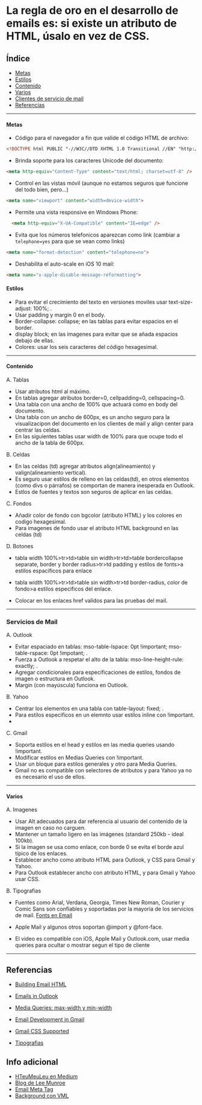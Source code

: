 # La regla de oro en el desarrollo de emails es: si existe un atributo de HTML, úsalo en vez de CSS.

## Índice 
* [Metas](#Metas) 
* [Estilos](#Estilos) 
* [Contenido](#contenido) 
* [Varios](#Varios) 
* [Clientes de servicio de mail](#servicios-de-mail)
* [Referencias](#Referencias)

* * *

#### Metas

* Código para el navegador a fin que valide el código HTML de archivo: 
``` html
<!DOCTYPE html PUBLIC "-//W3C//DTD XHTML 1.0 Transitional //EN" "http://www.w3.org/TR/xhtml1/DTD/xhtml1-transitional.dtd"> 
```

* Brinda soporte para los caracteres Unicode del documento:
``` html 
<meta http-equiv="Content-Type" content="text/html; charset=utf-8" /> 
```

* Control en las vistas móvil (aunque no estamos seguros que funcione del todo bien, pero...) 
``` html 
<meta name="viewport" content="width=device-width"> 
```

* Permite una vista responsive en Windows Phone: 
``` html 
  <meta http-equiv="X-UA-Compatible" content="IE=edge" />
``` 

* Evita que los números telefonicos aparezcan como link (cambiar a ``` telephone=yes ``` para que se vean como links)
``` html
<meta name="format-detection" content="telephone=no">
``` 

* Deshabilita el auto-scale en iOS 10 mail: 
``` html 
<meta name="x-apple-disable-message-reformatting"> 
```

#### Estilos

* Para evitar el crecimiento del texto en versiones moviles usar text-size-adjust: 100%; .
* Usar padding y margin 0 en el body.
* Border-collapse: collapse; en las tablas para evitar espacios en el border.
* display block; en las imagenes para evitar que se añada espacios debajo de ellas.
* Colores: usar los seis caracteres del código hexagesimal.

* * *

#### Contenido

A. Tablas

* Usar atributos html al máximo.
* En tablas agregar atributos border=0, cellpadding=0, cellspacing=0.
* Una tabla con una ancho de 100% que actuará como en body del documento. 
* Una tabla con un ancho de 600px, es un ancho seguro para la visualizacipon del documento en los clientes de mail y align center para centrar las celdas.
* En las siguientes tablas usar width de 100% para que ocupe todo el ancho de la tabla de 600px.

B. Celdas
* En las celdas (td) agregar atributos align(alineamiento) y valign(alineamiento vertical).
* Es seguro usar estilos de relleno en las celdas(td), en otros elementos (como divs o párrafos) se comportan de manera inesperada en Outlook.  
* Estlos de fuentes y textos son seguros de aplicar en las celdas.

C. Fondos
* Añadir color de fondo con bgcolor (atributo HTML) y los colores en codigo hexagesimal.
* Para imagenes de fondo usar el atributo HTML background en las celdas (td)

D. Botones

* tabla width 100%>tr>td>table sin width>tr>td>table bordercollapse separate, border y border radius>tr>td padding y estilos de fonts>a estilos espacificos para enlace

* tabla width 100%>tr>td>table sin width>tr>td border-radius, color de fondo>a estilos especificos del enlace.

* Colocar en los enlaces href validos para las pruebas del mail.

* * *

### Servicios de Mail

A. Outlook
* Evitar espaciado en tablas:  mso-table-lspace: 0pt !important; mso-table-rspace: 0pt !impotant; .
* Fuerza a Outlook a respetar el alto de la tabla: mso-line-height-rule: exactly; .
* Agregar condicionales <!--[if mso]>Outlook<![endif]--> para especificaciones de estilos, fondos de imagen o estructura en Outlook.
*  Margin (con mayúscula) funciona en Outlook.

B. Yahoo 
* Centrar los elementos en una tabla con table-layout: fixed; .
* Para estilos especificos en un elemnto usar estilos inline con !important.
* 

C. Gmail
* Soporta estilos en el head y estilos en las media queries usando !important.
* Modificar estilos en Medias Queries con !important.
* Usar un bloque para estilos generales y otro para Media Queries.
* Gmail no es compatible con selectores de atributos y para Yahoo ya no es necesario el uso de ellos. 

* * *

#### Varios

A. Imagenes

* Usar Alt adecuados para dar referencia al usuario del contenido de la imagen en caso no carguen.
* Mantener un tamaño ligero en las imágenes (standard 250kb - ideal 100kb).
* Si la imagen se usa como enlace, con borde 0 se evita el borde azul típico de los enlaces.
* Establecer ancho como atributo HTML para Outlook, y CSS para Gmail y Yahoo.
* Para Outlook establecer ancho con atributo HTML, y para Gmail y Yahoo usar CSS. 


B. Tipografias

* Fuentes como Arial, Verdana, Georgia, Times New Roman, Courier y Comic Sans son confiables y soportadas por la mayoria de los servicios de mail. 
 [Fonts en Email](https://help.sharpspring.com/hc/en-us/articles/115001033467-Using-Fonts-to-Get-the-Most-Out-of-Your-Email-Marketing)

* Apple Mail y algunos otros soportan @import y @font-face.

* El video es compatible con iOS, Apple Mail y Outlook.com, usar media queries para ocultar o mostrar segun el tipo de cliente

* * * 

## Referencias 

* [Building Email HTML](https://www.smashingmagazine.com/2017/01/introduction-building-sending-html-email-for-web-developers/)

* [Emails in Outlook](https://www.emailonacid.com/blog/article/email-development/tips_and_tricks_outlook.com)

* [Media Queries: max-width y min-width](https://www.emailonacid.com/blog/article/email-development/emailology_media_queries_demystified_min-width_and_max-width)

* [Email Development in Gmail](https://www.emailonacid.com/blog/article/email-development/12_things_you_must_know_when_developing_for_gmail_and_gmail_mobile_apps)
* [Gmail CSS Supported](https://developers.google.com/gmail/design/reference/supported_css)

* [Tipografias](https://envato.com/blog/experimental-typography-email/)

## Info adicional

* [HTeuMeuLeu en Medium](https://emails.hteumeuleu.com/)
* [Blog de Lee Munroe](http://www.leemunroe.com/blog/)
* [Email Meta Tag](https://www.emailonacid.com/blog/article/email-development/demystifying-meta-tags-in-email)
* [Background con VML](https://backgrounds.cm/)